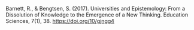 
Barnett, R., & Bengtsen, S. (2017). Universities and Epistemology: From a Dissolution of Knowledge to the Emergence of a New Thinking. Education Sciences, 7(1), 38. https://doi.org/10/gjngg4
